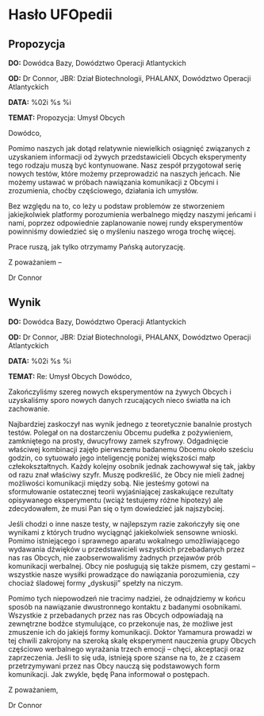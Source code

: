 # Hasło UFOpedii

## Propozycja

**DO:** Dowódca Bazy, Dowództwo Operacji Atlantyckich

**OD:** Dr Connor, JBR: Dział Biotechnologii, PHALANX, Dowództwo
Operacji Atlantyckich

**DATA:** %02i %s %i

**TEMAT:** Propozycja: Umysł Obcych

Dowódco,

Pomimo naszych jak dotąd relatywnie niewielkich osiągnięć związanych z
uzyskaniem informacji od żywych przedstawicieli Obcych eksperymenty tego
rodzaju muszą być kontynuowane. Nasz zespół przygotował serię nowych
testów, które możemy przeprowadzić na naszych jeńcach. Nie możemy
ustawać w próbach nawiązania komunikacji z Obcymi i zrozumienia, choćby
częściowego, działania ich umysłów.

Bez względu na to, co leży u podstaw problemów ze stworzeniem
jakiejkolwiek platformy porozumienia werbalnego między naszymi jeńcami i
nami, poprzez odpowiednie zaplanowanie nowej rundy eksperymentów
powinniśmy dowiedzieć się o myśleniu naszego wroga trochę więcej.

Prace ruszą, jak tylko otrzymamy Pańską autoryzację.

Z poważaniem –

Dr Connor

## Wynik

**DO:** Dowódca Bazy, Dowództwo Operacji Atlantyckich

**OD:** Dr Connor, JBR: Dział Biotechnologii, PHALANX, Dowództwo
Operacji Atlantyckich

**DATA:** %02i %s %i

**TEMAT:** Re: Umysł Obcych Dowódco,

Zakończyliśmy szereg nowych eksperymentów na żywych Obcych i uzyskaliśmy
sporo nowych danych rzucających nieco światła na ich zachowanie.

Najbardziej zaskoczył nas wynik jednego z teoretycznie banalnie prostych
testów. Polegał on na dostarczeniu Obcemu pudełka z pożywieniem,
zamkniętego na prosty, dwucyfrowy zamek szyfrowy. Odgadnięcie właściwej
kombinacji zajęło pierwszemu badanemu Obcemu około sześciu godzin, co
sytuowało jego inteligencję poniżej większości małp człekokształtnych.
Każdy kolejny osobnik jednak zachowywał się tak, jakby od razu znał
właściwy szyfr. Muszę podkreślić, że Obcy nie mieli żadnej możliwości
komunikacji między sobą. Nie jesteśmy gotowi na sformułowanie
ostatecznej teorii wyjaśniającej zaskakujące rezultaty opisywanego
eksperymentu (wciąż testujemy różne hipotezy) ale zdecydowałem, że musi
Pan się o tym dowiedzieć jak najszybciej.

Jeśli chodzi o inne nasze testy, w najlepszym razie zakończyły się one
wynikami z których trudno wyciągnąć jakiekolwiek sensowne wnioski.
Pomimo istniejącego i sprawnego aparatu wokalnego umożliwiającego
wydawania dźwięków u przedstawicieli wszystkich przebadanych przez nas
ras Obcych, nie zaobserwowaliśmy żadnych przejawów prób komunikacji
werbalnej. Obcy nie posługują się także pismem, czy gestami – wszystkie
nasze wysiłki prowadzące do nawiązania porozumienia, czy chociaż
śladowej formy „dyskusji” spełzły na niczym.

Pomimo tych niepowodzeń nie tracimy nadziei, że odnajdziemy w końcu
sposób na nawiązanie dwustronnego kontaktu z badanymi osobnikami.
Wszystkie z przebadanych przez nas ras Obcych odpowiadają na zewnętrzne
bodźce stymulujące, co przekonuje nas, że możliwe jest zmuszenie ich do
jakiejś formy komunikacji. Doktor Yamamura prowadzi w tej chwili
zakrojony na szeroką skalę eksperyment nauczenia grupy Obcych częściowo
werbalnego wyrażania trzech emocji – chęci, akceptacji oraz
zaprzeczenia. Jeśli to się uda, istnieją spore szanse na to, że z czasem
przetrzymywani przez nas Obcy nauczą się podstawowych form komunikacji.
Jak zwykle, będę Pana informował o postępach.

Z poważaniem,

Dr Connor